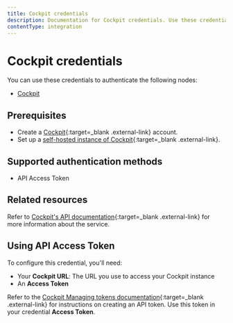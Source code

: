 ```yaml
---
title: Cockpit credentials
description: Documentation for Cockpit credentials. Use these credentials to authenticate Cockpit in n8n, a workflow automation platform.
contentType: integration
---
```


# Cockpit credentials

You can use these credentials to authenticate the following nodes:

- [Cockpit](/integrations/builtin/app-nodes/n8n-nodes-base.cockpit/)

## Prerequisites

- Create a [Cockpit](https://getcockpit.com/){:target=_blank .external-link} account.
- Set up a [self-hosted instance of Cockpit](https://getcockpit.com/documentation/core/quickstart/installation){:target=_blank .external-link}.

## Supported authentication methods

- API Access Token

## Related resources

Refer to [Cockpit's API documentation](https://getcockpit.com/documentation/core/api/introduction){:target=_blank .external-link} for more information about the service.

## Using API Access Token

To configure this credential, you'll need:

- Your **Cockpit URL**: The URL you use to access your Cockpit instance
- An **Access Token**

Refer to the [Cockpit Managing tokens documentation](https://getcockpit.com/documentation/core/api/authentication/#managing-tokens){:target=_blank .external-link} for instructions on creating an API token. Use this token in your credential **Access Token**.

